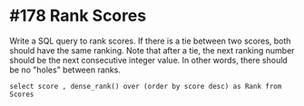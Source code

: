 # \#178 Rank Scores

Write a SQL query to rank scores. If there is a tie between two scores, both should have the same ranking. Note that after a tie, the next ranking number should be the next consecutive integer value. In other words, there should be no "holes" between ranks.

```text
select score , dense_rank() over (order by score desc) as Rank from Scores
```



